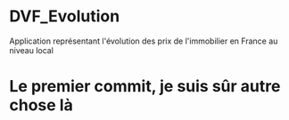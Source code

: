 # DVF_Evolution
Application représentant l'évolution des prix de l'immobilier en France au niveau local 

# Le premier commit, je suis sûr autre chose là
